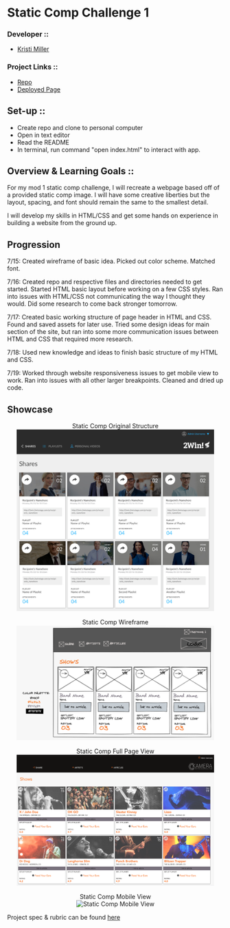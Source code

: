 # Static Comp Challenge 1

### Developer ::
- [Kristi Miller](https://github.com/Kristiannmiller)

### Project Links ::
- [Repo](https://github.com/Kristiannmiller/km-comp-challenge-1.git)
- [Deployed Page](https://kristiannmiller.github.io/km-comp-challenge-1/)

## Set-up ::

- Create repo and clone to personal computer
- Open in text editor
- Read the README
- In terminal, run command "open index.html" to interact with app.

## Overview & Learning Goals ::

For my mod 1 static comp challenge, I will recreate a webpage based off of a provided static comp image. I will have some creative liberties but the layout, spacing, and font should remain the same to the smallest detail.

I will develop my skills in HTML/CSS and get some hands on experience in building a website from the ground up.

## Progression

7/15: Created wireframe of basic idea. Picked out color scheme. Matched font.

7/16: Created repo and respective files and directories needed to get started. Started HTML basic layout before working on a few CSS styles. Ran into issues with HTML/CSS not communicating the way I thought they would. Did some research to come back stronger tomorrow.

7/17: Created basic working structure of page header in HTML and CSS. Found and saved assets for later use. Tried some design ideas for main section of the site, but ran into some more communication issues between HTML and CSS that required more research.

7/18: Used new knowledge and ideas to finish basic structure of my HTML and CSS.

7/19: Worked through website responsiveness issues to get mobile view to work. Ran into issues with all other larger breakpoints. Cleaned and dried up code.

## Showcase

<p align="center">Static Comp Original Structure</br>
  <img width="460" height="auto" src="./assets/Static-Comp-1-Original-Design.jpg" alt="Static Comp Original Structure">
</p>

<p align="center">Static Comp Wireframe</br>
  <img width="460" height="auto" src="./assets/Static-Comp-Wireframe.png" alt="Static Comp Wireframe">
</p>

<p align="center">Static Comp Full Page View</br>
  <img width="460" height="auto" src="./assets/Static-Comp-Full-Size-Screenshot.png" alt="Static Comp Full Page View">
</p>

<p align="center">Static Comp Mobile View</br>
  <img width="200" height="auto" src="./assets/Static-Comp-Mobile-View.gif" alt="Static Comp Mobile View">
</p>

Project spec & rubric can be found [here](https://frontend.turing.io/projects/module-1/m1-static-comp.html)
